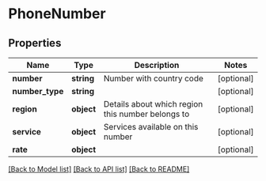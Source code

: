 # PhoneNumber

## Properties
Name | Type | Description | Notes
------------ | ------------- | ------------- | -------------
**number** | **string** | Number with country code | [optional] 
**number_type** | **string** |  | [optional] 
**region** | **object** | Details about which region this number belongs to | [optional] 
**service** | **object** | Services available on this number | [optional] 
**rate** | **object** |  | [optional] 

[[Back to Model list]](../README.md#documentation-for-models) [[Back to API list]](../README.md#documentation-for-api-endpoints) [[Back to README]](../README.md)


